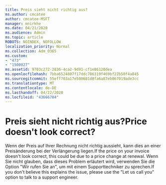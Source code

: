 ```yaml
---
title: Preis sieht nicht richtig aus?
ms.author: cmcatee
author: cmcatee-MSFT
manager: mnirkhe
ms.date: 04/21/2020
ms.audience: Admin
ms.topic: article
ROBOTS: NOINDEX, NOFOLLOW
localization_priority: Normal
ms.collection: Adm_O365
ms.custom:
- "473"
- "1500027"
ms.assetid: 9703c272-2836-4ca2-9d91-cf1e86120dea
ms.openlocfilehash: 7bba6524807f17ddc786319f469bf22b50f4a845
ms.sourcegitcommit: 55eff703a17e500681d8fa6a87eb067019ade3cc
ms.translationtype: MT
ms.contentlocale: de-DE
ms.lasthandoff: 04/22/2020
ms.locfileid: "43666704"
---
```

# <a name="price-doesnt-look-correct"></a><span data-ttu-id="ef886-102">Preis sieht nicht richtig aus?</span><span class="sxs-lookup"><span data-stu-id="ef886-102">Price doesn't look correct?</span></span>

<span data-ttu-id="ef886-103">Wenn der Preis auf Ihrer Rechnung nicht richtig aussieht, kann dies an einer Preisänderung bei der Verlängerung liegen.</span><span class="sxs-lookup"><span data-stu-id="ef886-103">If the price on your invoice doesn't look correct, this could be due to a price change at renewal.</span></span> <span data-ttu-id="ef886-104">Wenn Sie nicht glauben, dass dieses Problem erläutert wird, verwenden Sie die Option "Wir rufen Sie an", um mit einem Supporttechniker zu sprechen.</span><span class="sxs-lookup"><span data-stu-id="ef886-104">If you don't believe this explains the issue, please use the "Let us call you" option to talk to a support engineer.</span></span>